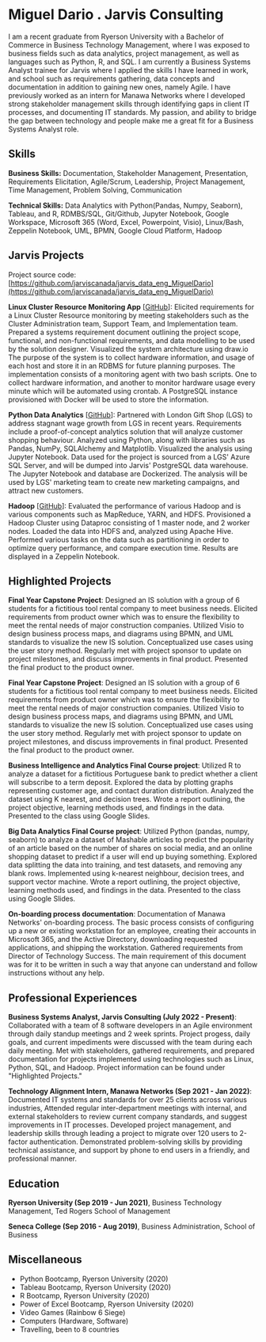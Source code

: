 # Miguel Dario . Jarvis Consulting

I am a recent graduate from Ryerson University with a Bachelor of Commerce in Business Technology Management, where I was exposed to business fields such as data analytics, project management, as well as languages such as Python, R, and SQL. I am currently a Business Systems Analyst trainee for Jarvis where I applied the skills I have learned in work, and school such as requirements gathering, data concepts and documentation in addition to gaining new ones, namely Agile. I have previously worked as an intern for Manawa Networks where I developed strong stakeholder management skills through identifying gaps in client IT processes, and documenting IT standards. My passion, and ability to bridge the gap between technology and people make me a great fit for a Business Systems Analyst role.

## Skills

**Business Skills:** Documentation, Stakeholder Management, Presentation, Requirements Elicitation, Agile/Scrum, Leadership, Project Management, Time Management, Problem Solving, Communication

**Technical Skills:** Data Analytics with Python(Pandas, Numpy, Seaborn), Tableau, and R, RDMBS/SQL, Git/Github, Jupyter Notebook, Google Workspace, Microsoft 365 (Word, Excel, Powerpoint, Visio), Linux/Bash, Zeppelin Notebook, UML, BPMN, Google Cloud Platform, Hadoop

## Jarvis Projects

Project source code: [https://github.com/jarviscanada/jarvis_data_eng_MiguelDario](https://github.com/jarviscanada/jarvis_data_eng_MiguelDario)


**Linux Cluster Resource Monitoring App** [[GitHub](https://github.com/jarviscanada/jarvis_data_eng_MiguelDario/tree/masterhttps://github.com/jarviscanada/jarvis_data_eng_MiguelDario/tree/main/linux_sql)]: Elicited requirements for a Linux Cluster Resource monitoring by meeting stakeholders such as the Cluster Administration team, Support Team, and Implementation team. Prepared a systems requirement document outlining the project scope, functional, and non-functional requirements, and data modelling to be used by the solution designer. Visualized the system architecture using draw.io The purpose of the system is to collect hardware information, and usage of each host and store it in an RDBMS for future planning purposes. The implementation consists of a monitoring agent with two bash scripts. One to collect hardware information, and another to monitor hardware usage every minute which will be automated using crontab. A PostgreSQL instance provisioned with Docker will be used to store the information.

**Python Data Analytics** [[GitHub](https://github.com/jarviscanada/jarvis_data_eng_MiguelDario/tree/masterhttps://github.com/jarviscanada/jarvis_data_eng_MiguelDario/tree/develop/python_data_analytics)]: Partnered with London Gift Shop (LGS) to address stagnant wage growth from LGS in recent years. Requirements include a proof-of-concept analytics solution that will analyze customer shopping behaviour. Analyzed using Python, along with libraries such as Pandas, NumPy, SQLAlchemy and Matplotlib. Visualized the analysis using Jupyter Notebook. Data used for the project is sourced from a LGS' Azure SQL Server, and will be dumped into Jarvis' PostgreSQL data warehouse. The Jupyter Notebook and database are Dockerized. The analysis will be used by LGS' marketing team to create new marketing campaigns, and attract new customers.

**Hadoop** [[GitHub](https://github.com/jarviscanada/jarvis_data_eng_MiguelDario/tree/masterhttps://github.com/jarviscanada/jarvis_data_eng_MiguelDario/tree/develop/hadoop)]: Evaluated the performance of various Hadoop and is various components such as MapReduce, YARN, and HDFS. Provisioned a Hadoop Cluster using Dataproc consisting of 1 master node, and 2 worker nodes. Loaded the data into HDFS and, analyzed using Apache Hive. Performed various tasks on the data such as partitioning in order to optimize query performance, and compare execution time. Results are displayed in a Zeppelin Notebook.


## Highlighted Projects
**Final Year Capstone Project**: Designed an IS solution with a group of 6 students for a fictitious tool rental company to meet business needs. Elicited requirements from product owner which was to ensure the flexibility to meet the rental needs of major construction companies. Utilized Visio to design business process maps, and diagrams using BPMN, and UML standards to visualize the new IS solution. Conceptualized use cases using the user story method. Regularly met with project sponsor to update on project milestones, and discuss improvements in final product. Presented the final product to the product owner.

**Final Year Capstone Project**: Designed an IS solution with a group of 6 students for a fictitious tool rental company to meet business needs. Elicited requirements from product owner which was to ensure the flexibility to meet the rental needs of major construction companies. Utilized Visio to design business process maps, and diagrams using BPMN, and UML standards to visualize the new IS solution. Conceptualized use cases using the user story method. Regularly met with project sponsor to update on project milestones, and discuss improvements in final product. Presented the final product to the product owner.

**Business Intelligence and Analytics Final Course project**: Utilized R to analyze a dataset for a fictitious Portuguese bank to predict whether a client will subscribe to a term deposit. Explored the data by plotting graphs representing customer age, and contact duration distribution. Analyzed the dataset using K nearest, and decision trees. Wrote a report outlining, the project objective, learning methods used, and findings in the data. Presented to the class using Google Slides.

**Big Data Analytics Final Course project**: Utilized Python (pandas, numpy, seaborn) to analyze a dataset of Mashable articles to predict the popularity of an article based on the number of shares on social media, and an online shopping dataset to predict if a user will end up buying something. Explored data splitting the data into training, and test datasets, and removing any blank rows. Implemented using k-nearest neighbour, decision trees, and support vector machine. Wrote a report outlining, the project objective, learning methods used, and findings in the data. Presented to the class using Google Slides.

**On-boarding process documentation**: Documentation of Manawa Networks' on-boarding process. The basic process consists of configuring up a new or existing workstation for an employee, creating their accounts in Microsoft 365, and the Active Directory, downloading requested applications, and shipping the workstation. Gathered requirements from Director of Technology Success. The main requirement of this document was for it to be written in such a way that anyone can understand and follow instructions without any help.


## Professional Experiences

**Business Systems Analyst, Jarvis Consulting (July 2022 - Present)**: Collaborated with a team of 8 software developers in an Agile environment through daily standup meetings and 2 week sprints. Project progess, daily goals, and current impediments were discussed with the team during each daily meeting. Met with stakeholders, gathered requirements, and prepared documentation for projects implemented using technologies such as Linux, Python, SQL, and Hadoop. Project information can be found under "Highlighted Projects."

**Technology Alignment Intern, Manawa Networks (Sep 2021 - Jan 2022)**: Documented IT systems and standards for over 25 clients across various industries, Attended regular inter-department meetings with internal, and external stakeholders to review current company standards, and suggest improvements in IT processes. Developed project management, and leadership skills through leading a project to migrate over 120 users to 2-factor authentication. Demonstrated problem-solving skills by providing technical assistance, and support by phone to end users in a friendly, and professional manner.


## Education
**Ryerson University (Sep 2019 - Jun 2021)**, Business Technology Management, Ted Rogers School of Management

**Seneca College (Sep 2016 - Aug 2019)**, Business Administration, School of Business


## Miscellaneous
- Python Bootcamp, Ryerson University (2020)
- Tableau Bootcamp, Ryerson University (2020)
- R Bootcamp, Ryerson University (2020)
- Power of Excel Bootcamp, Ryerson University (2020)
- Video Games (Rainbow 6 Siege)
- Computers (Hardware, Software)
- Travelling, been to 8 countries
